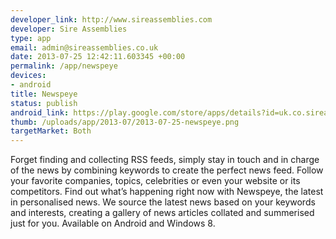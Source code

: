 ```yaml
--- 
developer_link: http://www.sireassemblies.com
developer: Sire Assemblies
type: app
email: admin@sireassemblies.co.uk
date: 2013-07-25 12:42:11.603345 +00:00
permalink: /app/newspeye
devices: 
- android
title: Newspeye
status: publish
android_link: https://play.google.com/store/apps/details?id=uk.co.sireassemblies.newspeyefree
thumb: /uploads/app/2013-07/2013-07-25-newspeye.png
targetMarket: Both
---
```


Forget finding and collecting RSS feeds, simply stay in touch and in charge of the news by combining keywords to create the perfect news feed. Follow your favorite companies, topics, celebrities or even your website or its competitors. 
Find out what’s happening right now with Newspeye, the latest in personalised news. We source the latest news based on your keywords and interests, creating a gallery of news articles collated and summerised just for you.
Available on Android and Windows 8.
